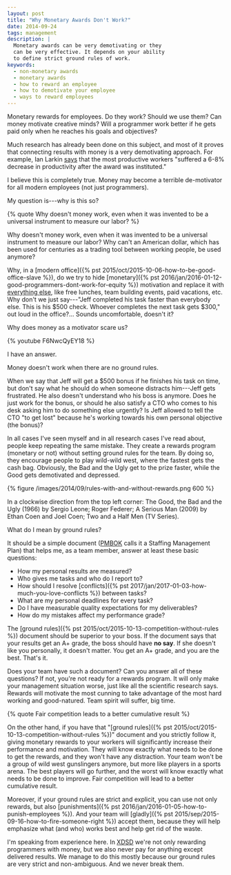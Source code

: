 ```yaml
---
layout: post
title: "Why Monetary Awards Don't Work?"
date: 2014-09-24
tags: management
description: |
  Monetary awards can be very demotivating or they
  can be very effective. It depends on your ability
  to define strict ground rules of work.
keywords:
  - non-monetary awards
  - monetary awards
  - how to reward an employee
  - how to demotivate your employee
  - ways to reward employees
---
```


Monetary rewards for employees. Do they work? Should we use them?
Can money motivate creative minds? Will a programmer work
better if he gets paid only when he reaches his goals and objectives?

Much research has already been done on this subject,
and most of it proves that connecting results with money
is a very demotivating approach. For example, Ian Larkin
[says](http://hbswk.hbs.edu/item/7215.html) that the most productive workers
"suffered a 6-8% decrease in productivity after the award was instituted."

I believe this is completely true. Money may become a terrible de-motivator
for all modern employees (not just programmers).

My question is---why is this so?

<!--more-->

{% quote Why doesn't money work, even when it was invented to be a universal instrument to measure our labor? %}

Why doesn't money work, even when it was invented to be
a universal instrument to measure our labor? Why can't an American dollar,
which has been used for centuries as a trading tool between working
people, be used anymore?

Why, in a [modern office]({% pst 2015/oct/2015-10-06-how-to-be-good-office-slave %}),
do we try to hide
[monetary]({% pst 2016/jan/2016-01-12-good-programmers-dont-work-for-equity %})
motivation and replace it with
[everything else](http://www.hrworld.com/features/25-employee-rewards/),
like free lunches, team building events,
paid vacations, etc. Why don't we just say---"Jeff completed his task faster than
everybody else. This is his $500 check. Whoever completes the
next task gets $300," out loud in the office?... Sounds uncomfortable, doesn't it?

Why does money as a motivator scare us?

{% youtube F6NwcQyEY18 %}

I have an answer.

Money doesn't work when there are no ground rules.

When we say that Jeff will get a $500 bonus if he finishes his task on time, but
don't say what he should do when someone distracts him---Jeff
gets frustrated. He also doesn't understand who his boss is anymore. Does
he just work for the bonus, or should he also satisfy a CTO who comes to his
desk asking him to do something else urgently? Is Jeff allowed to tell the CTO "to get lost"
because he's working towards his own personal objective (the bonus)?

In all cases I've seen myself and in all research cases I've read about,
people keep repeating the same mistake. They create a rewards program
(monetary or not) without setting ground rules for the team. By doing so,
they encourage people to play wild-wild west, where the fastest gets the
cash bag. Obviously, the Bad and the Ugly get to the prize faster, while
the Good gets demotivated and depressed.

{% figure /images/2014/09/rules-with-and-without-rewards.png 600 %}

<p class="note">
In a clockwise direction from the top left corner:
The Good, the Bad and the Ugly (1966) by Sergio Leone;
Roger Federer;
A Serious Man (2009) by Ethan Coen and Joel Coen;
Two and a Half Men (TV Series).
</p>

What do I mean by ground rules?

It should be a simple document
([PMBOK](http://www.pmi.org/PMBOK-Guide-and-Standards.aspx)
calls it a Staffing Management Plan) that helps me, as a team member,
answer at least these basic questions:

  * How my personal results are measured?
  * Who gives me tasks and who do I report to?
  * How should I resolve [conflicts]({% pst 2017/jan/2017-01-03-how-much-you-love-conflicts %}) between tasks?
  * What are my personal deadlines for every task?
  * Do I have measurable quality expectations for my deliverables?
  * How do my mistakes affect my performance grade?

The [ground rules]({% pst 2015/oct/2015-10-13-competition-without-rules %})
document should be superior to your boss. If the document
says that your results get an A+ grade, the boss should have **no say**. If she
doesn't like you personally, it doesn't matter. You get an A+ grade, and you
are the best. That's it.

Does your team have such a document? Can you answer all of these questions?
If not, you're not ready for a rewards program. It will only
make your management situation worse, just like all the
scientific research says. Rewards will motivate
the most cunning to take advantage of the most hard
working and good-natured. Team spirit will suffer, big time.

{% quote Fair competition leads to a better cumulative result %}

On the other hand, if you have that "[ground rules]({% pst 2015/oct/2015-10-13-competition-without-rules %})" document and you
strictly follow it, giving monetary rewards to your workers will
significantly increase their performance and motivation. They will
know exactly what needs to be done to get the rewards, and they won't have
any distraction. Your team won't be a group of wild west gunslingers anymore, but more like players in a
sports arena. The best players will go further, and the worst will
know exactly what needs to be done to improve. Fair competition
will lead to a better cumulative result.

Moreover, if your ground rules are strict and explicit, you can
use not only rewards, but also
[punishments]({% pst 2016/jan/2016-01-05-how-to-punish-employees %}). And your team will
[gladly]({% pst 2015/sep/2015-09-16-how-to-fire-someone-right %}) accept
them, because they will help emphasize
what (and who) works best and help get rid of the waste.

I'm speaking from experience here. In [XDSD](https://www.xdsd.org)
we're not only rewarding programmers with money, but we also never pay
for anything except delivered results. We manage to do this mostly because
our ground rules are very strict and non-ambiguous. And we never
break them.
